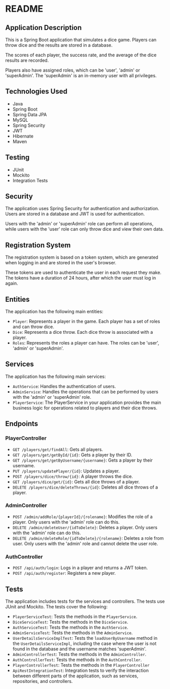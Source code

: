 # README

## Application Description

This is a Spring Boot application that simulates a dice game. Players can throw dice and the results are stored in a database.

The scores of each player, the success rate, and the average of the dice results are recorded.

Players also have assigned roles, which can be 'user', 'admin' or 'superAdmin'. The 'superAdmin' is an in-memory user with all privileges.

## Technologies Used

- Java
- Spring Boot
- Spring Data JPA
- MySQL
- Spring Security
- JWT
- Hibernate
- Maven

## Testing
- JUnit
- Mockito
- Integration Tests

## Security

The application uses Spring Security for authentication and authorization. Users are stored in a database and JWT is used for authentication.

Users with the 'admin' or 'superAdmin' role can perform all operations, while users with the 'user' role can only throw dice and view their own data.

## Registration System
The registration system is based on a token system, which are generated when logging in and are stored in the user's browser.

These tokens are used to authenticate the user in each request they make. The tokens have a duration of 24 hours, after which the user must log in again.

## Entities

The application has the following main entities:

- `Player`: Represents a player in the game. Each player has a set of roles and can throw dice.
- `Dice`: Represents a dice throw. Each dice throw is associated with a player.
- `Roles`: Represents the roles a player can have. The roles can be 'user', 'admin' or 'superAdmin'.

## Services

The application has the following main services:

- `AuthService`: Handles the authentication of users.
- `AdminService`: Handles the operations that can be performed by users with the 'admin' or 'superAdmin' role.
- `PlayerService`: The PlayerService in your application provides the main business logic for operations related to players and their dice throws. 

## Endpoints

### PlayerController

- `GET /players/get/findAll`: Gets all players.
- `GET /players/get/getById/{id}`: Gets a player by their ID.
- `GET /players/get/getByUsername/{username}`: Gets a player by their username.
- `PUT /players/updatePlayer/{id}`: Updates a player.
- `POST /players/dice/throw/{id}`: A player throws the dice.
- `GET /players/dice/get/{id}`: Gets all dice throws of a player.
- `DELETE /players/dice/deleteThrows/{id}`: Deletes all dice throws of a player.

### AdminController

- `POST /admin/addRole/{playerId}/{rolename}`: Modifies the role of a player. Only users with the 'admin' role can do this.
- `DELETE /admin/deleteUser/{idToDelete}`: Deletes a player. Only users with the 'admin' role can do this.
- `DELETE /admin/deleteRole/{idToDelete}/{rolename}`: Deletes a role from user. Only users with the 'admin' role and cannot delete the user role.

### AuthController

- `POST /api/auth/login`: Logs in a player and returns a JWT token.
- `POST /api/auth/register`: Registers a new player.

## Tests

The application includes tests for the services and controllers. The tests use JUnit and Mockito. The tests cover the following:

- `PlayerServiceTest`: Tests the methods in the `PlayerService`.
- `DiceServiceTest`: Tests the methods in the `DiceService`.
- `AuthServiceTest`: Tests the methods in the `AuthService`.
- `AdminServiceTest`: Tests the methods in the `AdminService`.
- `UserDetailsServiceImplTest`: Tests the `loadUserByUsername` method in the `UserDetailsServiceImpl`, including the case where the user is not found in the database and the username matches 'superAdmin'.
- `AdminControllerTest`: Tests the methods in the `AdminController`.
- `AuthControllerTest`: Tests the methods in the `AuthController`.
- `PlayerControllerTest`: Tests the methods in the `PlayerController`
- `ApiRestIntegrationTest`: Integration tests to verify the interaction between different parts of the application, such as services, repositories, and controllers.
